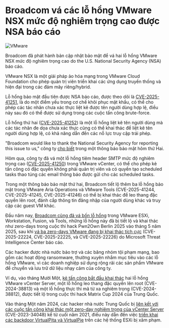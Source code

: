 # Broadcom vá các lỗ hổng VMware NSX mức độ nghiêm trọng cao được NSA báo cáo

![VMware](https://www.bleepstatic.com/content/hl-images/2024/11/18/VMware.jpg)

Broadcom đã phát hành bản cập nhật bảo mật để vá hai lỗ hổng VMware NSX mức độ nghiêm trọng cao do the U.S. National Security Agency (NSA) báo cáo.

VMware NSX là một giải pháp ảo hóa mạng trong VMware Cloud Foundation cho phép quản trị viên triển khai các ứng dụng truyền thống và hiện đại trong các đám mây riêng/hybrid.

Lỗ hổng bảo mật đầu tiên được NSA báo cáo, được theo dõi là [CVE-2025-41251](https://nvd.nist.gov/vuln/detail/CVE-2025-41251), là do một điểm yếu trong cơ chế khôi phục mật khẩu, có thể cho phép các tác nhân chưa xác thực liệt kê được tên người dùng hợp lệ, điều này sau đó có thể được sử dụng trong các cuộc tấn công brute-force.

Lỗ hổng thứ hai ([CVE-2025-41252](https://nvd.nist.gov/vuln/detail/CVE-2025-41252)) là một lỗ hổng liệt kê tên người dùng mà các tác nhân đe dọa chưa xác thực cũng có thể khai thác để liệt kê tên người dùng hợp lệ, có khả năng dẫn đến các nỗ lực truy cập trái phép.

"Broadcom would like to thank the National Security Agency for reporting this issue to us," công ty [cho biết](https://support.broadcom.com/web/ecx/support-content-notification/-/external/content/SecurityAdvisories/0/36150) trong một thông báo bảo mật hôm thứ Hai.

Hôm qua, công ty đã vá một lỗ hổng tiêm header SMTP mức độ nghiêm trọng cao ([CVE-2025-41250](https://nvd.nist.gov/vuln/detail/CVE-2025-41250)) trong VMware vCenter, có thể cho phép kẻ tấn công có đặc quyền không phải quản trị viên và có quyền tạo scheduled tasks thao túng các email thông báo được gửi cho các scheduled tasks.

Trong một thông báo bảo mật thứ hai, Broadcom tiết lộ thêm ba lỗ hổng bảo mật trong VMware Aria Operations và VMware Tools (CVE-2025-41244, CVE-2025-41245, CVE-2025-41246) có thể bị khai thác để leo thang đặc quyền lên root, đánh cắp thông tin đăng nhập của người dùng khác và truy cập các guest VM khác.

Đầu năm nay, [Broadcom cũng đã vá bốn lỗ hổng](https://www.bleepingcomputer.com/news/security/vmware-fixes-four-esxi-zero-day-bugs-exploited-at-pwn2own-berlin/) trong VMware ESXi, Workstation, Fusion, và Tools, những lỗ hổng này đã bị tiết lộ và khai thác như zero-days trong cuộc thi hack Pwn2Own Berlin 2025 vào tháng 5 năm 2025, sau khi [vá ba zero-days VMware đang bị khai thác tích cực](https://www.bleepingcomputer.com/news/security/broadcom-fixes-three-vmware-zero-days-exploited-in-attacks/) (CVE-2025-22224, CVE-2025-22225, và CVE-2025-22226) do Microsoft Threat Intelligence Center báo cáo.

Các hacker được nhà nước bảo trợ và các băng nhóm tội phạm mạng, bao gồm các hoạt động ransomware, thường xuyên nhắm mục tiêu vào các lỗ hổng VMware, vì các doanh nghiệp sử dụng rộng rãi các sản phẩm VMware để chuyển và lưu trữ dữ liệu nhạy cảm của công ty.

Ví dụ, vào tháng Mười Một, [kẻ tấn công bắt đầu khai thác](https://www.bleepingcomputer.com/news/security/critical-rce-bug-in-vmware-vcenter-server-now-exploited-in-attacks/) hai lỗ hổng VMware vCenter Server, một lỗ hổng leo thang đặc quyền lên root (CVE-2024-38813) và một lỗ hổng thực thi mã từ xa nghiêm trọng (CVE-2024-38812), được tiết lộ trong cuộc thi hack Matrix Cup 2024 của Trung Quốc.

Vào tháng Một năm 2024, các hacker nhà nước Trung Quốc bị [liên kết với các cuộc tấn công khai thác một zero-day nghiêm trọng của vCenter Server](https://www.bleepingcomputer.com/news/security/chinese-hackers-exploit-vmware-bug-as-zero-day-for-two-years/) (CVE-2023-34048) kể từ cuối năm 2021, điều này dẫn đến việc [triển khai các backdoor VirtualPita và VirtualPie](https://www.bleepingcomputer.com/news/security/new-malware-backdoors-vmware-esxi-servers-to-hijack-virtual-machines/) trên các hệ thống ESXi bị xâm phạm.